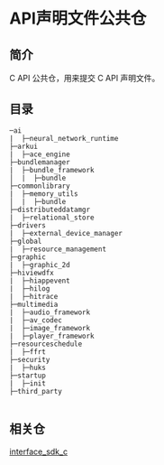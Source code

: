 # API声明文件公共仓

## 简介

C API 公共仓，用来提交 C API 声明文件。

## 目录

```
─ai
|  ├─neural_network_runtime
├─arkui
|  ├─ace_engine
├─bundlemanager
|  ├─bundle_framework
│  |  ├─bundle
├─commonlibrary
|  ├─memory_utils
│  |  ├─bundle
├─distributeddatamgr
|  ├─relational_store
├─drivers
|  ├─external_device_manager
├─global
|  ├─resource_management
├─graphic
|  ├─graphic_2d
├─hiviewdfx
|  ├─hiappevent
|  ├─hilog
|  ├─hitrace
├─multimedia
|  ├─audio_framework
|  ├─av_codec
|  ├─image_framework
|  ├─player_framework
├─resourceschedule
|  ├─ffrt
├─security
|  ├─huks
├─startup
|  ├─init
├─third_party


```

## 相关仓

[interface_sdk_c](https://gitee.com/openharmony-sig/interface_sdk_c/)
